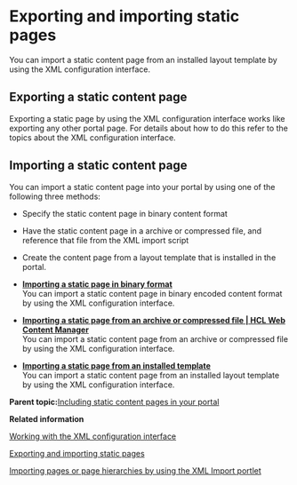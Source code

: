 # Exporting and importing static pages

You can import a static content page from an installed layout template by using the XML configuration interface.

## Exporting a static content page

Exporting a static page by using the XML configuration interface works like exporting any other portal page. For details about how to do this refer to the topics about the XML configuration interface.

## Importing a static content page

You can import a static content page into your portal by using one of the following three methods:

-   Specify the static content page in binary content format
-   Have the static content page in a archive or compressed file, and reference that file from the XML import script
-   Create the content page from a layout template that is installed in the portal.

-   **[Importing a static page in binary format](../admin-system/spa_xml_impt_bin.md)**  
You can import a static content page in binary encoded content format by using the XML configuration interface.
-   **[Importing a static page from an archive or compressed file \| HCL Web Content Manager](../admin-system/spa_xml_impt_zip.md)**  
You can import a static content page from an archive or compressed file by using the XML configuration interface.
-   **[Importing a static page from an installed template](../admin-system/spa_xml_impt_tmplt.md)**  
You can import a static content page from an installed layout template by using the XML configuration interface.

**Parent topic:**[Including static content pages in your portal](../admin-system/spa_include_page.md)

**Related information**  


[Working with the XML configuration interface](../admin-system/adxmltsk.md)

[Exporting and importing static pages](../admin-system/spa_xml.md)

[Importing pages or page hierarchies by using the XML Import portlet](../admin-system/adxmltsk_portlets_imp.md)


